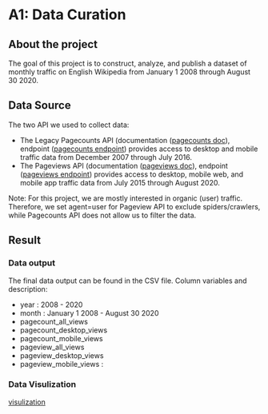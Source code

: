 # A1: Data Curation

## About the project
The goal of this project is to construct, analyze, and publish a dataset of monthly traffic on English Wikipedia from January 1 2008 through August 30 2020.

## Data Source
The two API we used to collect data:
- The Legacy Pagecounts API (documentation ([pagecounts doc](https://wikitech.wikimedia.org/wiki/Analytics/AQS/Legacy_Pagecounts)), endpoint ([pagecounts endpoint](https://wikimedia.org/api/rest_v1/#/Pagecounts_data_(legacy)/get_metrics_legacy_pagecounts_aggregate_project_access_site_granularity_start_end)) provides access to desktop and mobile traffic data from December 2007 through July 2016.
- The Pageviews API (documentation ([pageviews doc](https://wikitech.wikimedia.org/wiki/Analytics/AQS/Pageviews)), endpoint ([pageviews endpoint](https://wikimedia.org/api/rest_v1/#/Pageviews_data/get_metrics_pageviews_aggregate_project_access_agent_granularity_start_end)) provides access to desktop, mobile web, and mobile app traffic data from July 2015 through August 2020.

Note: For this project, we are mostly interested in organic (user) traffic. Therefore, we set agent=user for Pageview API to exclude spiders/crawlers, while Pagecounts API does not allow us to filter the data.

## Result

### Data output
The final data output can be found in the CSV file.
Column variables and description:
- year : 2008 - 2020 
- month : January 1 2008 - August 30 2020
- pagecount_all_views
- pagecount_desktop_views
- pagecount_mobile_views
- pageview_all_views
- pageview_desktop_views
- pageview_mobile_views : 


### Data Visulization

[visulization](pagevies_plot.png)

